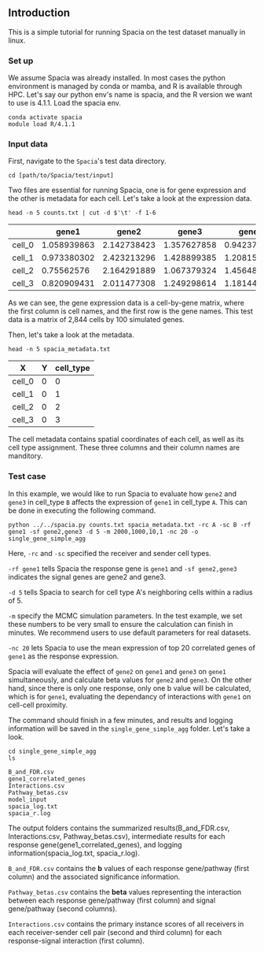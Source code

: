 ## Introduction
This is a simple tutorial for running Spacia on the test dataset manually in linux. 

### Set up
We assume Spacia was already installed. In most cases the python environment is managed by conda or mamba, and R is available through HPC. 
Let's say our python env's name is spacia, and the R version we want to use is 4.1.1.
Load the spacia env.

```
conda activate spacia
module load R/4.1.1
```

### Input data
First, navigate to the `Spacia`'s test data directory.
```
cd [path/to/Spacia/test/input]
```
Two files are essential for running Spacia, one is for gene expression and the other is metadata for each cell.
Let's take a look at the expression data.
```
head -n 5 counts.txt | cut -d $'\t' -f 1-6
```

| | gene1 | gene2 | gene3 | gene4 | gene5 |
| --- | ---| --- | ---| --- | ---|
| cell_0 | 1.058939863 | 2.142738423 | 1.357627858 | 0.942371598 | 1.523920809 |
| cell_1 | 0.973380302 | 2.423213296 | 1.428899385 | 1.208159298 | 1.165738144 |
| cell_2 | 0.75562576 | 2.164291889 | 1.067379324 | 1.456489891 | 1.466352688 |
| cell_3 | 0.820909431 | 2.011477308 | 1.249298614 | 1.181445221 | 2.132801071 |

As we can see, the gene expression data is a cell-by-gene matrix, where the first column is cell names, and the first row is the gene names.
This test data is a matrix of 2,844 cells by 100 simulated genes.

Then, let's take a look at the metadata.
```
head -n 5 spacia_metadata.txt
```

|X|Y|cell_type
| --- | ---| --- |
cell_0|0|0|A
cell_1|0|1|B
cell_2|0|2|B
cell_3|0|3|A

The cell metadata contains spatial coordinates of each cell, as well as its cell type assignment. These three columns and their column names are manditory.

### Test case
In this example, we would like to run Spacia to evaluate how `gene2` and `gene3` in cell_type `B` affects the expression of `gene1` in cell_type `A`.
This can be done in executing the following command.
```
python ../../spacia.py counts.txt spacia_metadata.txt -rc A -sc B -rf gene1 -sf gene2,gene3 -d 5 -m 2000,1000,10,1 -nc 20 -o single_gene_simple_agg
```
Here, `-rc` and `-sc` specified the receiver and sender cell types. 

`-rf gene1` tells Spacia the response gene is `gene1` and `-sf gene2,gene3` indicates the signal genes are gene2 and gene3.

`-d 5` tells Spacia to search for cell type A's neighboring cells within a radius of 5.

`-m` specify the MCMC simulation parameters. In the test example, we set these numbers to be very small to ensure the calculation can finish in minutes. We recommend users to use default parameters for real datasets.

`-nc 20` lets Spacia to use the mean expression of top 20 correlated genes of `gene1` as the response expression. 

Spacia will evaluate the effect of `gene2` on `gene1` and `gene3` on `gene1` simultaneously, and calculate beta values for `gene2` and `gene3`. On the other hand, since there is only one response, only one b value will be calculated, which is for `gene1`, evaluating the dependancy of interactions with `gene1` on cell-cell proximity.

The command should finish in a few minutes, and results and logging information will be saved in the `single_gene_simple_agg` folder. Let's take a look.
```
cd single_gene_simple_agg
ls
```

```
B_and_FDR.csv
gene1_correlated_genes
Interactions.csv
Pathway_betas.csv
model_input
spacia_log.txt
spacia_r.log
```

The output folders contains the summarized results(B_and_FDR.csv, Interactions.csv, Pathway_betas.csv), intermediate results for each response gene(gene1_correlated_genes), and logging information(spacia_log.txt, spacia_r.log).

`B_and_FDR.csv` contains the **b** values of each response gene/pathway (first column) and the associated significance information.

`Pathway_betas.csv` contains the **beta** values representing the interaction between each response gene/pathway (first column) and signal gene/pathway (second columns).

`Interactions.csv` contains the primary instance scores of all receivers in each receiver-sender cell pair (second and third column) for each response-signal interaction (first column). 